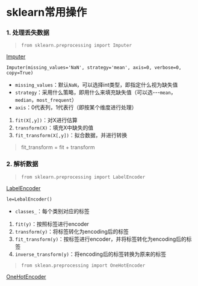 # sklearn常用操作

### 1. 处理丢失数据

> `from sklearn.preprocessing import Imputer`

[Imputer](http://scikit-learn.org/stable/modules/generated/sklearn.preprocessing.Imputer.html)

`Imputer(missing_values='NaN', strategy='mean', axis=0, verbose=0, copy=True)`

- `missing_values`：默认`NaN`，可以选择int类型，即指定什么视为缺失值
- `strategy`：采用什么策略，即用什么来填充缺失值（可以选---`mean`，`median`，`most_frequent`）
- `axis`：0代表列，1代表行（即按某个维度进行处理）

1. `fit(X[,y])`：对X进行估算
2. `transform(X)`：填充X中缺失的值
3. `fit_transform(X[,y])`：拟合数据，并进行转换

> fit_transform = fit + transform

### 2. 解析数据

> `from sklearn.preprocessing import LabelEncoder`

[LabelEncoder](http://scikit-learn.org/stable/modules/generated/sklearn.preprocessing.LabelEncoder.html)

`le=LebalEncoder()`

- `classes_`：每个类别对应的标签

1. `fit(y)`：按照标签进行encoder
2. `transform(y)`：将标签转化为encoding后的标签
3. `fit_transform(y)`：按标签进行encoder，并将标签转化为encoding后的标签
4. `inverse_transform(y)`：将encoding后的标签转换为原来的标签

> `from sklean.preprocessing import OneHotEncoder`

[OneHotEncoder](http://scikit-learn.org/stable/modules/generated/sklearn.preprocessing.OneHotEncoder.html)


